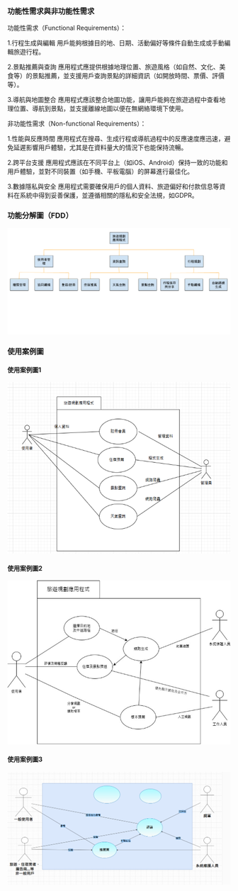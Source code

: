 ### 功能性需求與非功能性需求
功能性需求（Functional Requirements）：

1.行程生成與編輯
用戶能夠根據目的地、日期、活動偏好等條件自動生成或手動編輯旅遊行程。

2.景點推薦與查詢
應用程式應提供根據地理位置、旅遊風格（如自然、文化、美食等）的景點推薦，並支援用戶查詢景點的詳細資訊（如開放時間、票價、評價等）。

3.導航與地圖整合
應用程式應該整合地圖功能，讓用戶能夠在旅遊過程中查看地理位置、導航到景點，並支援離線地圖以便在無網絡環境下使用。

非功能性需求（Non-functional Requirements）：

1.性能與反應時間
應用程式在搜尋、生成行程或導航過程中的反應速度應迅速，避免延遲影響用戶體驗，尤其是在資料量大的情況下也能保持流暢。

2.跨平台支援
應用程式應該在不同平台上（如iOS、Android）保持一致的功能和用戶體驗，並對不同裝置（如手機、平板電腦）的屏幕進行最佳化。

3.數據隱私與安全
應用程式需要確保用戶的個人資料、旅遊偏好和付款信息等資料在系統中得到妥善保護，並遵循相關的隱私和安全法規，如GDPR。

### 功能分解圖（FDD）

![FDD](功能分解圖.png "FDD")

### 使用案例圖

#### 使用案例圖1
![使用案例圖](使用案例圖.png "使用案例圖")
#### 使用案例圖2
![使用案例圖2](使用案例圖2.jpg "使用案例圖2")
#### 使用案例圖3
![使用案例圖3](使用案例圖3.png "使用案例圖3")
